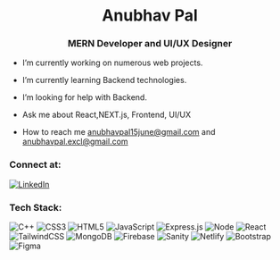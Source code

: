 <h1 align="center">Anubhav Pal</h1>
<h3 align="center">MERN Developer and UI/UX Designer</h3>

-  I’m currently working on numerous web projects.

-  I’m currently learning Backend technologies.

-  I’m looking for help with Backend.

-  Ask me about React,NEXT.js, Frontend, UI/UX

-  How to reach me anubhavpal15june@gmail.com and anubhavpal.excl@gmail.com
### Connect at:
[![LinkedIn](https://img.shields.io/badge/LinkedIn-%230077B5.svg?logo=linkedin&logoColor=white)](https://linkedin.com/in/anubhavpal) 

### Tech Stack:
![C++](https://img.shields.io/badge/c++-%2300599C.svg?style=flat&logo=c%2B%2B&logoColor=white) ![CSS3](https://img.shields.io/badge/css3-%231572B6.svg?style=flat&logo=css3&logoColor=white) ![HTML5](https://img.shields.io/badge/html5-%23E34F26.svg?style=flat&logo=html5&logoColor=white) ![JavaScript](https://img.shields.io/badge/javascript-%23323330.svg?style=flat&logo=javascript&logoColor=%23F7DF1E) ![Express.js](https://img.shields.io/badge/express.js-%23404d59.svg?style=flat&logo=express&logoColor=%2361DAFB) ![Node](https://img.shields.io/badge/node.js-6DA55F?style=flat&logo=node.js&logoColor=white) ![React](https://img.shields.io/badge/react-%2320232a.svg?style=flat&logo=react&logoColor=%2361DAFB) ![TailwindCSS](https://img.shields.io/badge/tailwindcss-%2338B2AC.svg?style=flat&logo=tailwind-css&logoColor=white) ![MongoDB](https://img.shields.io/badge/MongoDB-%234ea94b.svg?style=flat&logo=mongodb&logoColor=white) ![Firebase](https://img.shields.io/badge/firebase-%23039BE5.svg?style=flat&logo=firebase) ![Sanity](https://img.shields.io/badge/-Sanity-orange?style=flat) ![Netlify](https://img.shields.io/badge/netlify-%23000000.svg?style=flat&logo=netlify&logoColor=#00C7B7) ![Bootstrap](https://img.shields.io/badge/bootstrap-%23563D7C.svg?style=flat&logo=bootstrap&logoColor=white) ![Figma](https://img.shields.io/badge/figma-%23F24E1E.svg?style=flat&logo=figma&logoColor=white)


<!-- Proudly created with GPRM ( https://gprm.itsvg.in ) -->
